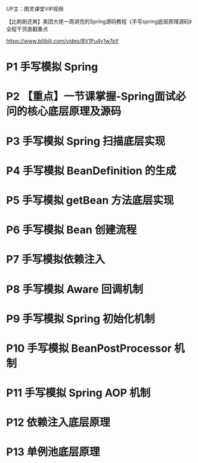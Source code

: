 UP主：图灵课堂VIP视频

【比刷剧还爽】美团大佬一周讲完的Spring源码教程《手写spring底层原理源码》全程干货直戳重点

https://www.bilibili.com/video/BV1Pu4y1w7pY

# P1 手写模拟 Spring

# P2 【重点】一节课掌握-Spring面试必问的核心底层原理及源码

# P3 手写模拟 Spring 扫描底层实现

# P4 手写模拟 BeanDefinition 的生成

# P5 手写模拟 getBean 方法底层实现

# P6 手写模拟 Bean 创建流程

# P7 手写模拟依赖注入

# P8 手写模拟 Aware 回调机制

# P9 手写模拟 Spring 初始化机制

# P10 手写模拟 BeanPostProcessor 机制

# P11 手写模拟 Spring AOP 机制

# P12 依赖注入底层原理

# P13 单例池底层原理